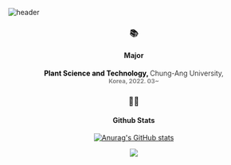 ![header](https://capsule-render.vercel.app/api?type=waving&height=300&color=E3A6AE&text=I'M%20SEORYEONG!&fontAlign=50&fontAlignY=44&fontColor=FFFFFF)

<h3 align="center">📚</h3>
<h4 align="center">Major</h4>
<h4 align="center">
    <span style="font-weight: bold; color: black;">Plant Science and Technology,</span>
    <span style="font-weight: 300; color: black;">Chung-Ang University,</span><br>
    <span style="color: gray; font-size: 0.85em;">Korea, 2022. 03~</span>
</h4>

<div align="center">
<h3 align="center">👩‍💻</h3>
<h4 align="center">Github Stats</h4>
<div align="center">

[![Anurag's GitHub stats](https://github-readme-stats.vercel.app/api?username=hyeinisfree&hide_title=true&show_icons=true&include_all_commits=true&icon_color=F5A2A2&ring_color=F5A2A2&disable_animations=true&theme=vue)](https://github.com/anuraghazra/github-readme-stats)
</div>

<p align="center">
  <a href="https://hits.seeyoufarm.com"><img src="https://hits.seeyoufarm.com/api/count/incr/badge.svg?url=https%3A%2F%2Fgithub.com%2Fhyeinisfree&count_bg=%2341B883&count_bg=%23F5A2A2&title_bg=%23CDC2C2&icon=github.svg&icon_color=F5A2A2&title=hits&edge_flat=false"/></a>
</p>

